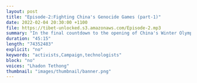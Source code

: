 ```yaml
---
layout: post
title: "Episode-2:Fighting China's Genocide Games (part-1)"
date: 2022-02-04 20:30:00 +1100
file: https://tibet-unlocked.s3.amazonaws.com/Episode-2.mp3
summary: "In the final countdown to the opening of China's Winter Olympic Games, Lhadon talks through the highlights and the lowlights of the #NoBeijing2022 campaign with two key leaders of the global coalition, Mandie McKeown of the International Tibet Network and Zumretay Arkin of the World Uyghur Congress."
duration: "45:15" 
length: "74352483"
explicit: "no" 
keywords: "activists,Campaign,technologists"
block: "no" 
voices: "Lhadon Tethong"
thumbnail: "images/thumbnail/banner.png"
---
```

